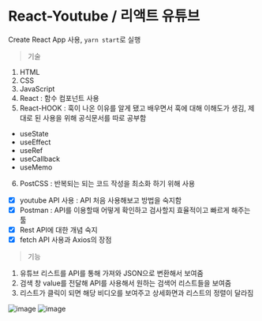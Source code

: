 # React-Youtube / 리액트 유튜브
Create React App 사용, `yarn start`로 실행
> 기술
1. HTML
2. CSS
3. JavaScript
4. React : 함수 컴포넌트 사용
5. React-HOOK : 훅이 나온 이유를 알게 됐고 배우면서 훅에 대해 이해도가 생김, 제대로 된 사용을 위해 공식문서를 따로 공부함
- useState
- useEffect
- useRef
- useCallback
- useMemo
6. PostCSS : 반복되는 되는 코드 작성을 최소화 하기 위해 사용
- [x] youtube API 사용 : API 처음 사용해보고 방법을 숙지함
- [x] Postman : API를 이용할때 어떻게 확인하고 검사할지 효율적이고 빠르게 해주는 툴
- [x] Rest API에 대한 개념 숙지
- [x] fetch API 사용과 Axios의 장점

> 기능
1. 유튜브 리스트를 API를 통해 가져와 JSON으로 변환해서 보여줌
2. 검색 창 value를 전달해 API를 사용해서 원하는 검색어 리스트들을 보여줌
3. 리스트가 클릭이 되면 해당 비디오를 보여주고 상세화면과 리스트의 정렬이 달라짐

![image](https://user-images.githubusercontent.com/68316994/174012032-ad4f5455-eabd-4b95-894a-f29734d1a388.png)
![image](https://user-images.githubusercontent.com/68316994/174012084-38da97fd-d8cf-4b04-b9c8-b8494a1e3ccb.png)

